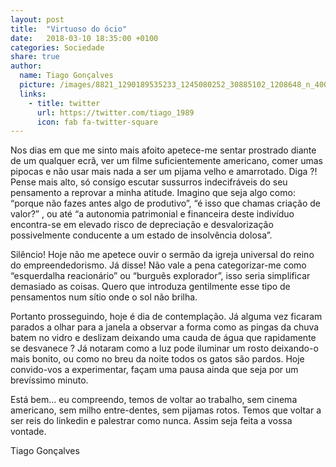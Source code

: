 ```yaml
---
layout: post
title:  "Virtuoso do ócio"
date:   2018-03-10 18:35:00 +0100
categories: Sociedade 
share: true
author:
  name: Tiago Gonçalves
  picture: /images/8821_1290189535233_1245080252_30885102_1208648_n_400x400.jpg
  links:
    - title: twitter
      url: https://twitter.com/tiago_1989
      icon: fab fa-twitter-square
---
```

Nos dias em que me sinto mais afoito apetece-me sentar prostrado diante de um qualquer ecrã, ver um filme suficientemente americano, comer umas pipocas e não usar mais nada a ser um pijama velho e amarrotado. Diga ?! Pense mais alto, só consigo escutar sussurros indecifráveis do seu pensamento  a reprovar a minha atitude. Imagino que seja algo como: “porque não fazes antes algo de produtivo”, “é isso que chamas criação de valor?” , ou até “a autonomia patrimonial e financeira deste indivíduo encontra-se em elevado risco de depreciação e desvalorização possivelmente conducente a um estado de insolvência dolosa”.


Silêncio! Hoje não me apetece ouvir o sermão da igreja universal do reino do empreendedorismo. Já disse! Não vale a pena categorizar-me como “esquerdalha reacionário” ou “burguês explorador”, isso seria simplificar demasiado as coisas. Quero que introduza gentilmente esse tipo de pensamentos num sítio onde o sol não brilha.


Portanto prosseguindo, hoje é dia de contemplação. Já alguma vez ficaram parados a olhar para a janela a observar a forma como as pingas da chuva batem no vidro e deslizam deixando uma cauda de água que rapidamente se desvanece ? Já notaram como a luz pode iluminar um rosto deixando-o mais bonito, ou como no breu da noite todos os gatos são pardos. Hoje convido-vos a experimentar, façam uma pausa ainda que seja por um brevíssimo minuto.


Está bem... eu compreendo, temos de voltar ao trabalho, sem cinema americano, sem milho entre-dentes, sem pijamas rotos. Temos que voltar a ser reis do linkedin e palestrar como nunca.
Assim seja feita a vossa vontade.

Tiago Gonçalves

[jekyll-docs]: http://jekyllrb.com/docs/home
[jekyll-gh]:   https://github.com/jekyll/jekyll
[jekyll-talk]: https://talk.jekyllrb.com/
